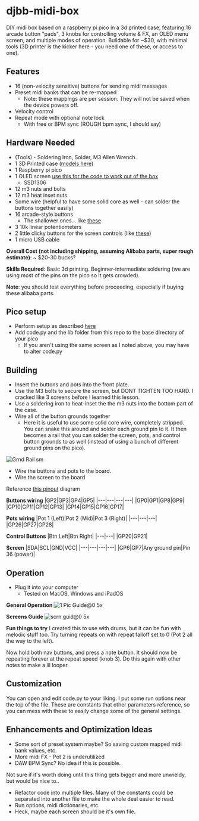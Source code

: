 # djbb-midi-box
DIY midi box based on a raspberry pi pico in a 3d printed case, featuring 16 arcade button "pads", 3 knobs for controlling volume & FX, an OLED menu screen, and multiple modes of operation. Buildable for ~$30, with minimal tools (3D printer is the kicker here - you need one of these, or access to one).

## Features
* 16 (non-velocity sensitive) buttons for sending midi messages
* Preset midi banks that can be re-mapped
  * Note: these mappings are per session. They will not be saved when the device powers off.
* Velocity control
* Repeat mode with optional note lock
  * With free or BPM sync (ROUGH bpm sync, I should say)

## Hardware Needed
* (Tools) - Soldering Iron, Solder, M3 Allen Wrench.
* 1 3D Printed case ([models here](https://www.printables.com/model/188671-djbb-arcade-button-midi-controller))
* 1 Raspberry pi pico
* 1 OLED screen [use this for the code to work out of the box](https://www.aliexpress.com/item/32957309383.html?spm=a2g0o.order_list.0.0.4488194dIRto7O)
  * SSD1306
* 12 m3 nuts and bolts
* 12 m3 heat inset nuts
* Some wire (helpful to have some solid core as well - can solder the buttons together easily)
* 16 arcade-style buttons
  * The shallower ones... like [these](https://www.aliexpress.com/item/4000751585184.html?spm=a2g0o.order_list.0.0.11481802rvdrTG) 
* 3 10k linear potentiometers
* 2 little clicky buttons for the screen controls (like [these](https://www.amazon.com/TWTADE-Yellow-Orange-6x6x5mm-Tactile/dp/B07C7211PJ/ref=sr_1_18?crid=3IQJG5HKILGWG&keywords=push+button+small+breadboard&qid=1651343850&sprefix=push+button+small+breadboar%2Caps%2C90&sr=8-18))
* 1 micro USB cable

**Overall Cost (not including shipping, assuming Alibaba parts, super rough estimate)**: ~ $20-30 bucks?

**Skills Required**: Basic 3d printing. Beginner-intermediate soldering (we are using most of the pins on the pico so it gets crowded).

**Note**: you should test everything before proceeding, especially if buying these alibaba parts.

## Pico setup
* Perform setup as described [here](https://www.raspberrypi.com/documentation/microcontrollers/micropython.html)
* Add code.py and the lib folder from this repo to the base directory of your pico
  * If you aren't using the same screen as I noted above, you may have to alter code.py 

## Building
* Insert the buttons and pots into the front plate.
* Use the M3 bolts to secure the screen, but DONT TIGHTEN TOO HARD. I cracked like 3 screens before I learned this lesson.
* Use a soldering iron to heat-inset the the m3 nuts into the bottom part of the case.
* Wire all of the button grounds together
  * Here it is useful to use some solid core wire, completely stripped. You can snake this around and solder each ground pin to it. It then becomes a rail that you can solder the screen, pots, and control button grounds to as well (instead of using a bunch of different ground pins on the pico). 

![Grnd Rail sm](https://user-images.githubusercontent.com/47721204/166162456-64432c59-6e11-4873-87d4-340109d0cc52.jpg)


* Wire the buttons and pots to the board.
* Wire the screen to the board

Reference [this pinout](https://datasheets.raspberrypi.com/pico/Pico-R3-A4-Pinout.pdf) diagram

**Buttons wiring**
|GP2|GP3|GP4|GP5|
|---|---|---|---|
|GP0|GP1|GP8|GP9|
|GP10|GP11|GP12|GP13|
|GP14|GP15|GP16|GP17|

**Pots wiring**
|Pot 1 (Left)|Pot 2 (Mid)|Pot 3 (Right)|
|---|---|---|
|GP26|GP27|GP28|

**Control Buttons**
|Btn Left|Btn Right|
|---|---|
|GP20|GP21|

**Screen**
|SDA|SCL|GND|VCC|
|---|---|---|---|
|GP6|GP7|Any ground pin|Pin 36 (power)|

## Operation
* Plug it into your computer
  * Tested on MacOS, Windows and iPadOS

**General Operation**
![1 Pic Guide@0 5x](https://user-images.githubusercontent.com/47721204/166162447-f6612633-b3dd-44f2-8d21-a83da9dc8450.jpg)


**Screens Guide**
![scrn guid@0 5x](https://user-images.githubusercontent.com/47721204/166162453-ea4f6f45-ff22-409b-90e7-eaad3359af39.jpg)

**Fun things to try**
I created this to use with drums, but it can be fun with melodic stuff too. Try turning repeats on with repeat falloff set to 0 (Pot 2 all the way to the left). 

Now hold both nav buttons, and press a note button. It should now be repeating forever at the repeat speed (knob 3). Do this again with other notes to make a lil looper.

## Customization
You can open and edit code.py to your liking. I put some run options near the top of the file. These are constants that other parameters reference, so you can mess with these to easily change some of the general settings.

## Enhancements and Optimization Ideas

* Some sort of preset system maybe? So saving custom mapped midi bank values, etc.
* More midi FX - Pot 2 is underutilized
* DAW BPM Sync? No idea if this is possible.

Not sure if it's worth doing until this thing gets bigger and more unwieldy, but would be nice to..

* Refactor code into multiple files. Many of the constants could be separated into another file to make the whole deal easier to read.
 * Run options, midi dictionaries, etc.
* Heck, maybe each screen should be it's own file.
